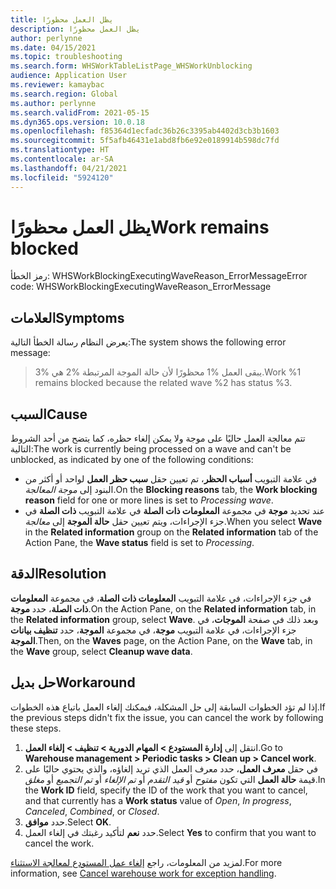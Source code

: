 ```yaml
---
title: يظل العمل محظورًا
description: يظل العمل محظورًا
author: perlynne
ms.date: 04/15/2021
ms.topic: troubleshooting
ms.search.form: WHSWorkTableListPage_WHSWorkUnblocking
audience: Application User
ms.reviewer: kamaybac
ms.search.region: Global
ms.author: perlynne
ms.search.validFrom: 2021-05-15
ms.dyn365.ops.version: 10.0.18
ms.openlocfilehash: f85364d1ecfadc36b26c3395ab4402d3cb3b1603
ms.sourcegitcommit: 5f5afb46431e1abd8fb6e92e0189914b598dc7fd
ms.translationtype: HT
ms.contentlocale: ar-SA
ms.lasthandoff: 04/21/2021
ms.locfileid: "5924120"
---
```

# <a name="work-remains-blocked"></a><span data-ttu-id="75a10-103">يظل العمل محظورًا</span><span class="sxs-lookup"><span data-stu-id="75a10-103">Work remains blocked</span></span>

<span data-ttu-id="75a10-104">رمز الخطأ: WHSWorkBlockingExecutingWaveReason_ErrorMessage</span><span class="sxs-lookup"><span data-stu-id="75a10-104">Error code: WHSWorkBlockingExecutingWaveReason_ErrorMessage</span></span>

## <a name="symptoms"></a><span data-ttu-id="75a10-105">العلامات</span><span class="sxs-lookup"><span data-stu-id="75a10-105">Symptoms</span></span>

<span data-ttu-id="75a10-106">يعرض النظام رسالة الخطأ التالية:</span><span class="sxs-lookup"><span data-stu-id="75a10-106">The system shows the following error message:</span></span>

> <span data-ttu-id="75a10-107">يبقى العمل %1 محظورًا لأن حالة الموجة المرتبطة %2 هي %3.</span><span class="sxs-lookup"><span data-stu-id="75a10-107">Work %1 remains blocked because the related wave %2 has status %3.</span></span>

## <a name="cause"></a><span data-ttu-id="75a10-108">السبب</span><span class="sxs-lookup"><span data-stu-id="75a10-108">Cause</span></span>

<span data-ttu-id="75a10-109">تتم معالجة العمل حاليًا على موجة ولا يمكن إلغاء حظره، كما يتضح من أحد الشروط التالية:</span><span class="sxs-lookup"><span data-stu-id="75a10-109">The work is currently being processed on a wave and can't be unblocked, as indicated by one of the following conditions:</span></span>

- <span data-ttu-id="75a10-110">في علامة التبويب **أسباب الحظر**، تم تعيين حقل **سبب حظر العمل** لواحد أو أكثر من البنود إلى *موجة المعالجة*.</span><span class="sxs-lookup"><span data-stu-id="75a10-110">On the **Blocking reasons** tab, the **Work blocking reason** field for one or more lines is set to *Processing wave*.</span></span>
- <span data-ttu-id="75a10-111">عند تحديد **موجة** في مجموعة **المعلومات ذات الصلة** في علامة التبويب **ذات الصلة** في جزء الإجراءات، ويتم تعيين حقل **حالة الموجة** إلى *معالجة*.</span><span class="sxs-lookup"><span data-stu-id="75a10-111">When you select **Wave** in the **Related information** group on the **Related information** tab of the Action Pane, the **Wave status** field is set to *Processing*.</span></span>

## <a name="resolution"></a><span data-ttu-id="75a10-112">الدقة</span><span class="sxs-lookup"><span data-stu-id="75a10-112">Resolution</span></span>

<span data-ttu-id="75a10-113">في جزء الإجراءات، في علامة التبويب **المعلومات ذات الصلة**، في مجموعة **المعلومات ذات الصلة**، حدد **موجة**.</span><span class="sxs-lookup"><span data-stu-id="75a10-113">On the Action Pane, on the **Related information** tab, in the **Related information** group, select **Wave**.</span></span> <span data-ttu-id="75a10-114">وبعد ذلك في صفحة **الموجات**، في جزء الإجراءات، في علامة التبويب **موجة**، في مجموعة **الموجة**، حدد **تنظيف بيانات الموجة**.</span><span class="sxs-lookup"><span data-stu-id="75a10-114">Then, on the **Waves** page, on the Action Pane, on the **Wave** tab, in the **Wave** group, select **Cleanup wave data**.</span></span>

## <a name="workaround"></a><span data-ttu-id="75a10-115">حل بديل</span><span class="sxs-lookup"><span data-stu-id="75a10-115">Workaround</span></span>

<span data-ttu-id="75a10-116">إذا لم تؤد الخطوات السابقة إلى حل المشكلة، فيمكنك إلغاء العمل باتباع هذه الخطوات.</span><span class="sxs-lookup"><span data-stu-id="75a10-116">If the previous steps didn't fix the issue, you can cancel the work by following these steps.</span></span>

1. <span data-ttu-id="75a10-117">انتقل إلى **إدارة المستودع \> المهام الدورية \> تنظيف \> إلغاء العمل**.</span><span class="sxs-lookup"><span data-stu-id="75a10-117">Go to **Warehouse management \> Periodic tasks \> Clean up \> Cancel work**.</span></span>
1. <span data-ttu-id="75a10-118">في حقل **معرف العمل**، حدد معرف العمل الذي تريد إلغاؤه، والذي يحتوي حاليًا على قيمة **حالة العمل** التي تكون *مفتوح* أو *قيد التقدم* أو *تم الإلغاء* أو *تم التجميع* أو *مغلق*.</span><span class="sxs-lookup"><span data-stu-id="75a10-118">In the **Work ID** field, specify the ID of the work that you want to cancel, and that currently has a **Work status** value of *Open*, *In progress*, *Canceled*, *Combined*, or *Closed*.</span></span>
1. <span data-ttu-id="75a10-119">حدد **موافق**.</span><span class="sxs-lookup"><span data-stu-id="75a10-119">Select **OK**.</span></span>
1. <span data-ttu-id="75a10-120">حدد **نعم** لتأكيد رغبتك في إلغاء العمل.</span><span class="sxs-lookup"><span data-stu-id="75a10-120">Select **Yes** to confirm that you want to cancel the work.</span></span>

<span data-ttu-id="75a10-121">لمزيد من المعلومات، راجع [إلغاء عمل المستودع لمعالجة الاستثناء](../../warehousing/cancel-warehouse-work.md).</span><span class="sxs-lookup"><span data-stu-id="75a10-121">For more information, see [Cancel warehouse work for exception handling](../../warehousing/cancel-warehouse-work.md).</span></span>

